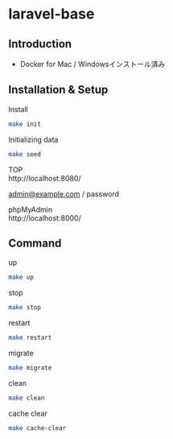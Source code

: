 # laravel-base

## Introduction

- Docker for Mac / Windowsインストール済み

## Installation & Setup

Install
```bash
make init
```

Initializing data
```bash
make seed
```  
  
TOP  
http://localhost:8080/

admin@example.com / password

phpMyAdmin  
http://localhost:8000/

## Command

up
```bash
make up
```

stop
```bash
make stop
```

restart
```bash
make restart
```

migrate
```bash
make migrate
```

clean
```bash
make clean
```

cache clear
```bash
make cache-clear
```